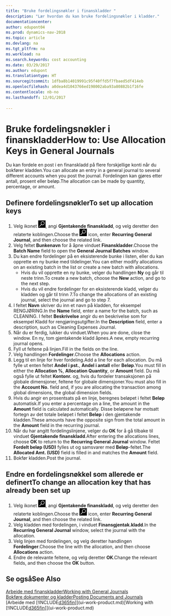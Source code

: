 ```yaml
---
title: "Bruke fordelingsnøkler i finanskladder "
description: "Lær hvordan du kan bruke fordelingsnøkler i kladder."
documentationcenter: 
author: edupont04
ms.prod: dynamics-nav-2018
ms.topic: article
ms.devlang: na
ms.tgt_pltfrm: na
ms.workload: na
ms.search.keywords: cost accounting
ms.date: 03/29/2017
ms.author: edupont
ms.translationtype: HT
ms.sourcegitcommit: 1dfba8b14019991c95f40ffd5f7fbaed5df414eb
ms.openlocfilehash: a0dea4d1043766ed198002aba93a80882b1f16fe
ms.contentlocale: nb-no
ms.lasthandoff: 12/01/2017

---
```

# <a name="how-to-use-allocation-keys-in-general-journals"></a><span data-ttu-id="70e1c-103">Bruke fordelingsnøkler i finanskladder</span><span class="sxs-lookup"><span data-stu-id="70e1c-103">How to: Use Allocation Keys in General Journals</span></span>
<span data-ttu-id="70e1c-104">Du kan fordele en post i en finanskladd på flere forskjellige konti når du bokfører kladden.</span><span class="sxs-lookup"><span data-stu-id="70e1c-104">You can allocate an entry in a general journal to several different accounts when you post the journal.</span></span> <span data-ttu-id="70e1c-105">Fordelingen kan gjøres etter antall, prosent eller beløp.</span><span class="sxs-lookup"><span data-stu-id="70e1c-105">The allocation can be made by quantity, percentage, or amount.</span></span>

## <a name="to-set-up-allocation-keys"></a><span data-ttu-id="70e1c-106">Definere fordelingsnøkler</span><span class="sxs-lookup"><span data-stu-id="70e1c-106">To set up allocation keys</span></span>
1. <span data-ttu-id="70e1c-107">Velg ikonet ![Søk etter side eller rapport](media/ui-search/search_small.png "Søk etter side eller rapport"), angi **Gjentakende finanskladd**, og velg deretter den relaterte koblingen.</span><span class="sxs-lookup"><span data-stu-id="70e1c-107">Choose the ![Search for Page or Report](media/ui-search/search_small.png "Search for Page or Report icon") icon, enter **Recurring General Journal**, and then choose the related link.</span></span>
2. <span data-ttu-id="70e1c-108">Velg feltet **Bunkenavn** for å åpne vinduet **Finanskladder**.</span><span class="sxs-lookup"><span data-stu-id="70e1c-108">Choose the **Batch Name** field to open the **General Journal Batches** window.</span></span>
3. <span data-ttu-id="70e1c-109">Du kan endre fordelinger på en eksisterende bunke i listen, eller du kan opprette en ny bunke med tildelinger.</span><span class="sxs-lookup"><span data-stu-id="70e1c-109">You can either modify allocations on an existing batch in the list or create a new batch with allocations.</span></span>
   * <span data-ttu-id="70e1c-110">Hvis du vil opprette en ny bunke, velger du handlingen **Ny** og går til neste trinn.</span><span class="sxs-lookup"><span data-stu-id="70e1c-110">To create a new batch, choose the **New** action, and go to the next step.</span></span>
   * <span data-ttu-id="70e1c-111">Hvis du vil endre fordelinger for en eksisterende kladd, velger du kladden og går til trinn 7.</span><span class="sxs-lookup"><span data-stu-id="70e1c-111">To change the allocations of an existing journal, select the journal and go to step 7.</span></span>    
4. <span data-ttu-id="70e1c-112">I feltet **Navn** skriver du inn et navn på kladden, for eksempel RENGJØRING.</span><span class="sxs-lookup"><span data-stu-id="70e1c-112">In the **Name** field, enter a name for the batch, such as CLEANING.</span></span> <span data-ttu-id="70e1c-113">I feltet **Beskrivelse** angir du en beskrivelse som for eksempel Kladd for rengjøringsutgifter.</span><span class="sxs-lookup"><span data-stu-id="70e1c-113">In the **Description** field, enter a description, such as Cleaning Expenses Journal.</span></span>
5. <span data-ttu-id="70e1c-114">Når du er ferdig, lukker du vinduet.</span><span class="sxs-lookup"><span data-stu-id="70e1c-114">When you are done, close the window.</span></span> <span data-ttu-id="70e1c-115">En ny, tom gjentakende kladd åpnes.</span><span class="sxs-lookup"><span data-stu-id="70e1c-115">A new, empty recurring journal opens.</span></span>
6. <span data-ttu-id="70e1c-116">Fyll ut feltene på linjen.</span><span class="sxs-lookup"><span data-stu-id="70e1c-116">Fill in the fields on the line.</span></span>
7. <span data-ttu-id="70e1c-117">Velg handlingen **Fordelinger**.</span><span class="sxs-lookup"><span data-stu-id="70e1c-117">Choose the **Allocations** action.</span></span>
8. <span data-ttu-id="70e1c-118">Legg til en linje for hver fordeling.</span><span class="sxs-lookup"><span data-stu-id="70e1c-118">Add a line for each allocation.</span></span> <span data-ttu-id="70e1c-119">Du må fylle ut enten feltet **Andel i pst.**, **Andel i antall** eller **Beløp**.</span><span class="sxs-lookup"><span data-stu-id="70e1c-119">You must fill in either the **Allocation %**, **Allocation Quantity**, or **Amount** field.</span></span> <span data-ttu-id="70e1c-120">Du må også fylle ut feltet **Kontonr.** og, hvis du fordeler transaksjonen på globale dimensjoner, feltene for globale dimensjoner.</span><span class="sxs-lookup"><span data-stu-id="70e1c-120">You must also fill in the **Account No.** field and, if you are allocating the transaction among global dimensions, the global dimension fields.</span></span>
9. <span data-ttu-id="70e1c-121">Hvis du angir en prosentsats på en linje, beregnes beløpet i feltet **Beløp** automatisk.</span><span class="sxs-lookup"><span data-stu-id="70e1c-121">If you enter a percentage on a line, the amount in the **Amount** field is calculated automatically.</span></span> <span data-ttu-id="70e1c-122">Disse beløpene har motsatt fortegn av det totale beløpet i feltet **Beløp** i den gjentakende kladden.</span><span class="sxs-lookup"><span data-stu-id="70e1c-122">These amounts have the opposite sign from the total amount in the **Amount** field in the recurring journal.</span></span>
10. <span data-ttu-id="70e1c-123">Når du har angitt fordelingslinjene, velger du **OK** for å gå tilbake til vinduet **Gjentakende finanskladd**.</span><span class="sxs-lookup"><span data-stu-id="70e1c-123">After entering the allocations lines, choose **OK** to return to the **Recurring General Journal** window.</span></span> <span data-ttu-id="70e1c-124">Feltet **Fordelt beløp (USD)** fylles ut og samsvarer med **Beløp**-feltet.</span><span class="sxs-lookup"><span data-stu-id="70e1c-124">The **Allocated Amt. (USD)** field is filled in and matches the **Amount** field.</span></span>
11. <span data-ttu-id="70e1c-125">Bokfør kladden.</span><span class="sxs-lookup"><span data-stu-id="70e1c-125">Post the journal.</span></span>

## <a name="to-change-an-allocation-key-that-has-already-been-set-up"></a><span data-ttu-id="70e1c-126">Endre en fordelingsnøkkel som allerede er definert</span><span class="sxs-lookup"><span data-stu-id="70e1c-126">To change an allocation key that has already been set up</span></span>
1. <span data-ttu-id="70e1c-127">Velg ikonet ![Søk etter side eller rapport](media/ui-search/search_small.png "Søk etter side eller rapport"), angi **Gjentakende finanskladd**, og velg deretter den relaterte koblingen.</span><span class="sxs-lookup"><span data-stu-id="70e1c-127">Choose the ![Search for Page or Report](media/ui-search/search_small.png "Search for Page or Report icon") icon, enter **Recurring General Journal**, and then choose the related link.</span></span>
2. <span data-ttu-id="70e1c-128">Velg kladden med fordelingen, i vinduet **Finansgjentak.kladd**.</span><span class="sxs-lookup"><span data-stu-id="70e1c-128">In the **Recurring General Journal** window, select the journal with the allocation.</span></span>
3. <span data-ttu-id="70e1c-129">Velg linjen med fordelingen, og velg deretter handlingen **Fordelinger**.</span><span class="sxs-lookup"><span data-stu-id="70e1c-129">Choose the line with the allocation, and then choose **Allocations** action.</span></span>
4. <span data-ttu-id="70e1c-130">Endre de relevante feltene, og velg deretter **OK**.</span><span class="sxs-lookup"><span data-stu-id="70e1c-130">Change the relevant fields, and then choose the **OK** button.</span></span>

## <a name="see-also"></a><span data-ttu-id="70e1c-131">Se også</span><span class="sxs-lookup"><span data-stu-id="70e1c-131">See Also</span></span>
[<span data-ttu-id="70e1c-132">Arbeide med finanskladder</span><span class="sxs-lookup"><span data-stu-id="70e1c-132">Working with General Journals</span></span>](ui-work-general-journals.md)  
[<span data-ttu-id="70e1c-133">Bokføre dokumenter og kladder</span><span class="sxs-lookup"><span data-stu-id="70e1c-133">Posting Documents and Journals</span></span>](ui-post-documents-journals.md)  
<span data-ttu-id="70e1c-134">[Arbeide med [!INCLUDE[d365fin](includes/d365fin_md.md)]](ui-work-product.md)</span><span class="sxs-lookup"><span data-stu-id="70e1c-134">[Working with [!INCLUDE[d365fin](includes/d365fin_md.md)]](ui-work-product.md)</span></span>

